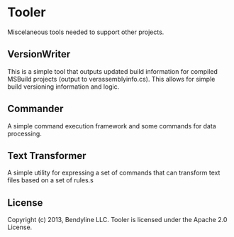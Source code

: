 # Tooler

Miscelaneous tools needed to support other projects.

## VersionWriter

This is a simple tool that outputs updated build information for compiled MSBuild projects (output to verassemblyinfo.cs).  This allows for simple build versioning information and logic.

## Commander

A simple command execution framework and some commands for data processing.

## Text Transformer

A simple utility for expressing a set of commands that can transform text files based on a set of rules.s

## License

Copyright (c) 2013, Bendyline LLC. Tooler is licensed under the Apache 2.0 License.